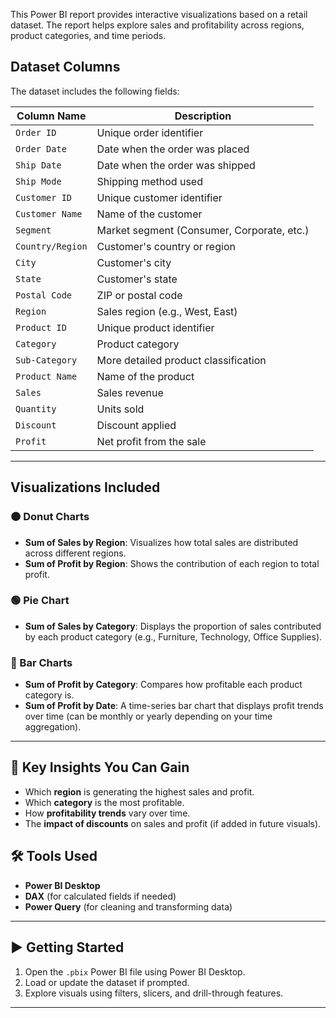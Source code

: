 This Power BI report provides interactive visualizations based on a retail dataset. The report helps explore sales and profitability across regions, product categories, and time periods.

## Dataset Columns

The dataset includes the following fields:

| Column Name       | Description |
|-------------------|-------------|
| `Order ID`        | Unique order identifier |
| `Order Date`      | Date when the order was placed |
| `Ship Date`       | Date when the order was shipped |
| `Ship Mode`       | Shipping method used |
| `Customer ID`     | Unique customer identifier |
| `Customer Name`   | Name of the customer |
| `Segment`         | Market segment (Consumer, Corporate, etc.) |
| `Country/Region`  | Customer's country or region |
| `City`            | Customer's city |
| `State`           | Customer's state |
| `Postal Code`     | ZIP or postal code |
| `Region`          | Sales region (e.g., West, East) |
| `Product ID`      | Unique product identifier |
| `Category`        | Product category |
| `Sub-Category`    | More detailed product classification |
| `Product Name`    | Name of the product |
| `Sales`           | Sales revenue |
| `Quantity`        | Units sold |
| `Discount`        | Discount applied |
| `Profit`          | Net profit from the sale |

---

## Visualizations Included

### 🟠 Donut Charts
- **Sum of Sales by Region**: Visualizes how total sales are distributed across different regions.
- **Sum of Profit by Region**: Shows the contribution of each region to total profit.

### 🟢 Pie Chart
- **Sum of Sales by Category**: Displays the proportion of sales contributed by each product category (e.g., Furniture, Technology, Office Supplies).

### 🔵 Bar Charts
- **Sum of Profit by Category**: Compares how profitable each product category is.
- **Sum of Profit by Date**: A time-series bar chart that displays profit trends over time (can be monthly or yearly depending on your time aggregation).

---

## 🎯 Key Insights You Can Gain

- Which **region** is generating the highest sales and profit.
- Which **category** is the most profitable.
- How **profitability trends** vary over time.
- The **impact of discounts** on sales and profit (if added in future visuals).
  

## 🛠 Tools Used

- **Power BI Desktop**
- **DAX** (for calculated fields if needed)
- **Power Query** (for cleaning and transforming data)

---

## ▶️ Getting Started

1. Open the `.pbix` Power BI file using Power BI Desktop.
2. Load or update the dataset if prompted.
3. Explore visuals using filters, slicers, and drill-through features.

---
